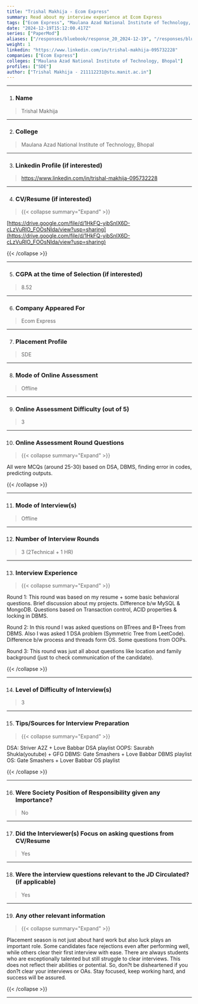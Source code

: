 ```yaml
---
title: "Trishal Makhija - Ecom Express"
summary: Read about my interview experience at Ecom Express
tags: ["Ecom Express", "Maulana Azad National Institute of Technology, Bhopal"]
date: "2024-12-19T15:12:00.417Z"
series: ["PaperMod"]
aliases: ["/responses/bluebook/response_20_2024-12-19", "/responses/bluebook/trishal-makhija-ecom-express"]
weight: 1
linkedin: "https://www.linkedin.com/in/trishal-makhija-095732228"
companies: ["Ecom Express"]
colleges: ["Maulana Azad National Institute of Technology, Bhopal"]
profiles: ["SDE"]
author: ["Trishal Makhija - 211112231@stu.manit.ac.in"]
---
```

---
1. ### Name

> Trishal Makhija

---

2. ### College

> Maulana Azad National Institute of Technology, Bhopal

---

3. ### Linkedin Profile (if interested)

> https://www.linkedin.com/in/trishal-makhija-095732228

---

4. ### CV/Resume (if interested)

> {{< collapse summary="Expand" >}}

[https://drive.google.com/file/d/1HkFQ-yibSnlX6D-cLzVuRIO_FOOsNIda/view?usp=sharing](https://drive.google.com/file/d/1HkFQ-yibSnlX6D-cLzVuRIO_FOOsNIda/view?usp=sharing)

{{< /collapse >}}

---

5. ### CGPA at the time of Selection (if interested) 

> 8.52

---

6. ### Company Appeared For

> Ecom Express

---

7. ### Placement Profile

> SDE

---

8. ### Mode of Online Assessment

> Offline

---

9. ### Online Assessment Difficulty (out of 5)

> 3

---

10. ### Online Assessment Round Questions

> {{< collapse summary="Expand" >}}

All were MCQs (around 25-30) based on DSA, DBMS, finding error in codes, predicting outputs.

{{< /collapse >}}

---

11. ### Mode of Interview(s)

> Offline

---

12. ### Number of Interview Rounds

> 3 (2Technical + 1 HR)

---

13. ### Interview Experience

> {{< collapse summary="Expand" >}}

Round 1: 
This round was based on my resume + some basic behavioral questions. Brief discussion about my projects. Difference b/w MySQL & MongoDB. Questions based on Transaction control, ACID properties & locking in DBMS.

Round 2:
In this round I was asked questions on BTrees and B+Trees from DBMS. Also I was asked 1 DSA problem (Symmetric Tree from LeetCode). Difference b/w process and threads form OS. Some questions from OOPs.

Round 3:
This round was just all about questions like location and family background (just to check communication of the candidate).

{{< /collapse >}}

---

14. ### Level of Difficulty of Interview(s)

> 3

---

15. ### Tips/Sources for Interview Preparation

> {{< collapse summary="Expand" >}}

DSA: Striver A2Z + Love Babbar DSA playlist
OOPS: Saurabh Shukla(youtube) + GFG
DBMS: Gate Smashers + Love Babbar DBMS playlist
OS: Gate Smashers + Lover Babbar OS playlist

{{< /collapse >}}

---

16. ### Were Society Position of Responsibility given any Importance?

> No

---

17. ### Did the Interviewer(s) Focus on asking questions from CV/Resume

> Yes

---

18. ### Were the interview questions relevant to the JD Circulated? (if applicable)

> Yes

---

19. ### Any other relevant information

> {{< collapse summary="Expand" >}}

Placement season is not just about hard work but also luck plays an important role. Some candidates face rejections even after performing well, while others clear their first interview with ease. There are always students who are exceptionally talented but still struggle to clear interviews. This does not reflect their abilities or potential. So, don?t be disheartened if you don?t clear your interviews or OAs. Stay focused, keep working hard, and success will be assured.

{{< /collapse >}}

---

